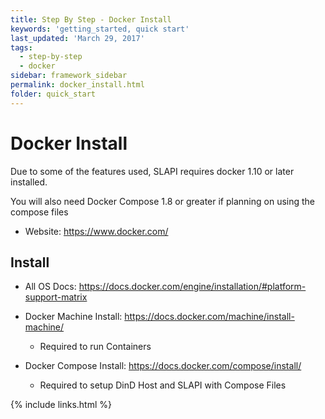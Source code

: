 ```yaml
---
title: Step By Step - Docker Install
keywords: 'getting_started, quick start'
last_updated: 'March 29, 2017'
tags:
  - step-by-step
  - docker
sidebar: framework_sidebar
permalink: docker_install.html
folder: quick_start
---
```


# Docker Install

Due to some of the features used, SLAPI requires docker 1.10 or later installed.

You will also need Docker Compose 1.8 or greater if planning on using the compose files

-   Website: <https://www.docker.com/>

## Install

-   All OS Docs: <https://docs.docker.com/engine/installation/#platform-support-matrix>

-   Docker Machine Install: <https://docs.docker.com/machine/install-machine/>
    -   Required to run Containers
-   Docker Compose Install: <https://docs.docker.com/compose/install/>
    -   Required to setup DinD Host and SLAPI with Compose Files

{% include links.html %}
